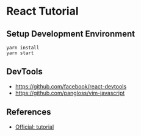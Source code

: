 # React Tutorial


## Setup Development Environment
```
yarn install
yarn start
```

## DevTools
* https://github.com/facebook/react-devtools
* https://github.com/pangloss/vim-javascript


## References
* [Official: tutorial](https://reactjs.org/tutorial/tutorial.html)
